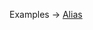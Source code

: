 <p class="ExampleLinks">Examples <span class="ExampleLinksTitleSeparator">-></span> <a href="../../examples/document-builder/document-builder_alias">Alias</a></p>

